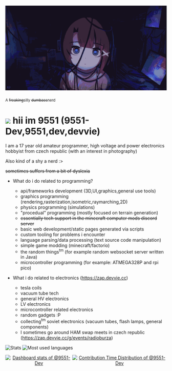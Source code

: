 ![uwu](pixel_render.png)


<sub>A ~~freaking~~silly ~~dumbass~~nerd</sub>

# <img src="https://devvie.cc/meow.png" width="50"></img> hii im 9551 (9551-Dev,9551,dev,devvie)

I am a 17 year old amateur programmer, high voltage and power electronics hobbyist from czech republic (with an interest in photography)

Also kind of a shy a nerd :>

~~sometimes suffers from a bit of dyslexia~~

- What do i do related to programming?
  - api/frameworks development (3D,UI,graphics,general use tools)
  - graphics programming (rendering,rasterization,isometric,raymarching,2D)
  - physics programming (simulations)
  - "procedual" programming (mostly focused on terrain generation)
  - ~~essentially tech support in the minecraft computer mods discord server~~
  - basic web development/static pages generated via scripts
  - custom tooling for problems i encounter
  - language parsing/data processing (text source code manipulation)
  - simple game modding (minecraft/factorio)
  - the random things<sup>tm</sup> (for example random websocket server written in Java)
  - microcontroller programming (for example: ATMEGA328P and rpi pico)

- What i do related to electronics (https://zap.devvie.cc)
  - tesla coils
  - vacuum tube tech
  - general HV electronics
  - LV electronics
  - microcontroller related electronics
  - random gadgets :P
  - collecting<sup>tm</sup> soviet electronics (vacuum tubes, flash lamps, general components)
  - I sometimes go around HAM swap meets in czech republic (https://zap.devvie.cc/g/events/radioburza)
  
![Stats](https://github-readme-stats.vercel.app/api/?username=9551-Dev&layout=compact&theme=tokyonight)
![Most used languages](https://github-readme-stats.vercel.app/api/top-langs/?username=9551-Dev&layout=compact&theme=tokyonight&langs_count=10)

<div style="display: flex; justify-content: center; align: center">
<a href="https://next.ossinsight.io/widgets/official/compose-user-dashboard-stats?user_id=74534592" target="_blank" style="display: block" align="center">
  <picture>
    <source media="(prefers-color-scheme: dark)" srcset="https://next.ossinsight.io/widgets/official/compose-user-dashboard-stats/thumbnail.png?user_id=74534592&image_size=auto&color_scheme=dark" width="771" height="auto">
    <img alt="Dashboard stats of @9551-Dev" src="https://next.ossinsight.io/widgets/official/compose-user-dashboard-stats/thumbnail.png?user_id=74534592&image_size=auto&color_scheme=light" width="550" height="auto">
  </picture>
</a>
<a href="https://next.ossinsight.io/widgets/official/analyze-user-contribution-time-distribution?period=all_times&user_id=74534592" target="_blank" style="display: block" align="center">
  <picture>
    <source media="(prefers-color-scheme: dark)" srcset="https://next.ossinsight.io/widgets/official/analyze-user-contribution-time-distribution/thumbnail.png?period=all_times&user_id=74534592&image_size=auto&color_scheme=dark" width="721" height="auto">
    <img alt="Contribution Time Distribution of @9551-Dev" src="https://next.ossinsight.io/widgets/official/analyze-user-contribution-time-distribution/thumbnail.png?period=all_times&user_id=74534592&image_size=auto&color_scheme=light" width="550" height="auto">
  </picture>
</a>
</div>

